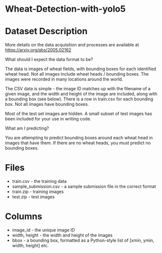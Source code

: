# Wheat-Detection-with-yolo5
# Dataset Description
More details on the data acquisition and processes are available at https://arxiv.org/abs/2005.02162

What should I expect the data format to be?

The data is images of wheat fields, with bounding boxes for each identified wheat head. Not all images include wheat heads / bounding boxes. The images were recorded in many locations around the world.

The CSV data is simple - the image ID matches up with the filename of a given image, and the width and height of the image are included, along with a bounding box (see below). There is a row in train.csv for each bounding box. Not all images have bounding boxes.


Most of the test set images are hidden. A small subset of test images has been included for your use in writing code.

What am I predicting?

You are attempting to predict bounding boxes around each wheat head in images that have them. If there are no wheat heads, you must predict no bounding boxes.

# Files
* train.csv - the training data
* sample_submission.csv - a sample submission file in the correct format
* train.zip - training images
* test.zip - test images

# Columns

* image_id - the unique image ID
* width, height - the width and height of the images
* bbox - a bounding box, formatted as a Python-style list of [xmin, ymin, width, height]
etc.
